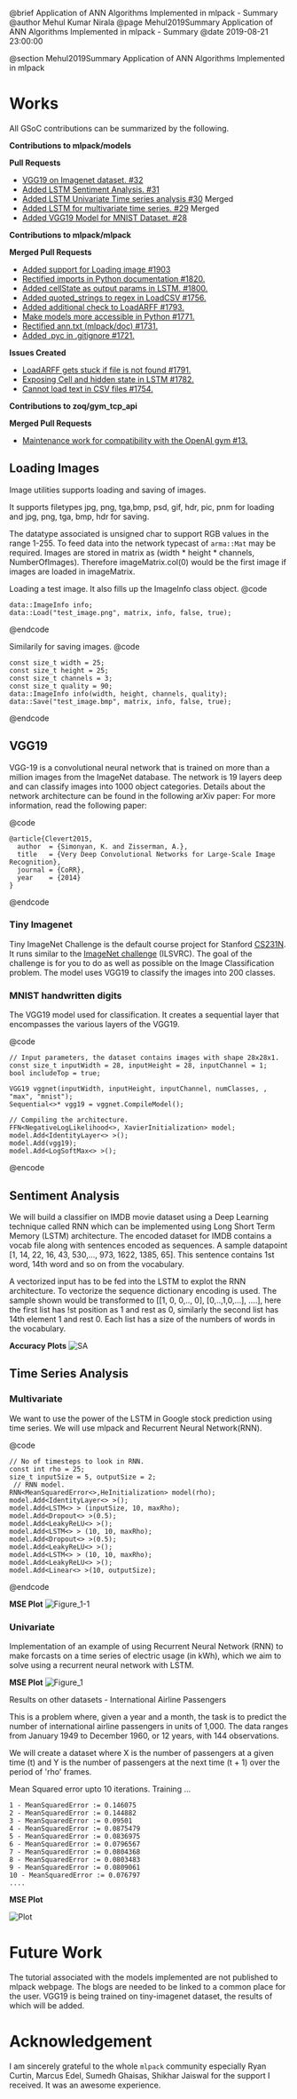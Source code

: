 @brief  Application of ANN Algorithms Implemented in mlpack - Summary
@author Mehul Kumar Nirala
@page  Mehul2019Summary Application of ANN Algorithms Implemented in mlpack - Summary
@date 2019-08-21 23:00:00

@section Mehul2019Summary Application of ANN Algorithms Implemented in mlpack

# Works

All GSoC contributions can be summarized by the following.

**Contributions to mlpack/models**

**Pull Requests**
* [VGG19 on Imagenet dataset. #32](https://github.com/mlpack/models/pull/32)
* [Added LSTM Sentiment Analysis. #31](https://github.com/mlpack/models/pull/31) 
* [Added LSTM Univariate Time series analysis #30](https://github.com/mlpack/models/pull/30) Merged
* [Added LSTM for multivariate time series. #29](https://github.com/mlpack/models/pull/29) Merged
* [Added VGG19 Model for MNIST Dataset. #28](https://github.com/mlpack/models/pull/28)

**Contributions to mlpack/mlpack**

**Merged Pull Requests**
* [Added support for Loading image #1903](https://github.com/mlpack/mlpack/pull/1903) 
* [Rectified imports in Python documentation #1820.](https://github.com/mlpack/mlpack/pull/1820) 
* [Added cellState as output params in LSTM. #1800.](https://github.com/mlpack/mlpack/pull/1800)
* [Added quoted_strings to regex in LoadCSV #1756.](https://github.com/mlpack/mlpack/pull/1756)
* [Added additional check to LoadARFF #1793.](https://github.com/mlpack/mlpack/pull/1793)
* [Make models more accessible in Python #1771.](https://github.com/mlpack/mlpack/pull/1771)
* [Rectified ann.txt (mlpack/doc) #1731.](https://github.com/mlpack/mlpack/pull/1731)
* [Added .pyc in .gitignore #1721.](https://github.com/mlpack/mlpack/pull/1721)

**Issues Created**
* [LoadARFF gets stuck if file is not found #1791.](https://github.com/mlpack/mlpack/issues/1791)
* [Exposing Cell and hidden state in LSTM #1782.](https://github.com/mlpack/mlpack/issues/1782)
* [Cannot load text in CSV files #1754.](https://github.com/mlpack/mlpack/issues/1754)

**Contributions to zoq/gym_tcp_api**

**Merged Pull Requests**
* [Maintenance work for compatibility with the OpenAI gym #13.](https://github.com/mlpack/mlpack/pull/1791)

## Loading Images
Image utilities supports loading and saving of images.

 It supports filetypes jpg, png, tga,bmp, psd, gif, hdr, pic, pnm for loading and jpg, png, tga, bmp, hdr for saving.

 The datatype associated is unsigned char to support RGB values in the range 1-255. To feed data into the network typecast of `arma::Mat` may be required. Images are stored in matrix as (width * height * channels, NumberOfImages). Therefore imageMatrix.col(0) would be the first image if images are loaded in imageMatrix.

Loading a test image. It also fills up the ImageInfo class object.
@code

    data::ImageInfo info;
    data::Load("test_image.png", matrix, info, false, true);

@endcode

Similarily for saving images.
@code

    const size_t width = 25;
    const size_t height = 25;
    const size_t channels = 3;
    const size_t quality = 90;
    data::ImageInfo info(width, height, channels, quality);
    data::Save("test_image.bmp", matrix, info, false, true);

@endcode

## VGG19
VGG-19 is a convolutional neural network that is trained on more than a
million images from the ImageNet database. The network is 19 layers
deep and can classify images into 1000 object categories. Details about
the network architecture can be found in the following arXiv paper:
For more information, read the following paper:

@code

    @article{Clevert2015,
      author  = {Simonyan, K. and Zisserman, A.},
      title   = {Very Deep Convolutional Networks for Large-Scale Image Recognition},
      journal = {CoRR},
      year    = {2014}
    }

@endcode
 
### Tiny Imagenet

Tiny ImageNet Challenge is the default course project for Stanford [CS231N](http://cs231n.stanford.edu/). It runs similar to the [ImageNet challenge](http://www.image-net.org/challenges/LSVRC/2014/) (ILSVRC). The goal of the challenge is for you to do as well as possible on the Image Classification problem.
The model uses VGG19 to classify the images into 200 classes.

### MNIST handwritten digits

The VGG19 model used for classification. It creates a sequential layer that encompasses the various layers of the VGG19.

@code

    // Input parameters, the dataset contains images with shape 28x28x1.
    const size_t inputWidth = 28, inputHeight = 28, inputChannel = 1;
    bool includeTop = true;

    VGG19 vggnet(inputWidth, inputHeight, inputChannel, numClasses, , "max", "mnist");
    Sequential<>* vgg19 = vggnet.CompileModel();

    // Compiling the architecture.
    FFN<NegativeLogLikelihood<>, XavierInitialization> model;
    model.Add<IdentityLayer<> >();
    model.Add(vgg19);
    model.Add<LogSoftMax<> >();

@encode

## Sentiment Analysis

We will build a classifier on IMDB movie dataset using a Deep Learning technique called RNN which can be implemented using Long Short Term Memory (LSTM) architecture.
The encoded dataset for IMDB contains a vocab file along with sentences encoded as sequences. A sample datapoint [1, 14, 22, 16, 43, 530,..., 973, 1622, 1385, 65]. This sentence contains 1st word, 14th word and so on from the vocabulary.

A vectorized input has to be fed into the LSTM to explot the RNN architecture. To vectorize the sequence dictionary encoding is used. The sample shown would be transformed to [[1, 0, 0,.., 0], [0,..,1,0,...], ....], here the first list has !st position as 1 and rest as 0, similarly the second list has 14th element 1 and rest 0. Each list has a size of the numbers of words in the vocabulary.

**Accuracy Plots**
![SA](https://user-images.githubusercontent.com/23444642/62192158-b7195a80-b392-11e9-819e-c7edc8c8a6dc.png)

## Time Series Analysis

### Multivariate
We want to use the power of the LSTM in Google stock prediction using time series. We will use mlpack and Recurrent Neural Network(RNN).

@code

    // No of timesteps to look in RNN.
    const int rho = 25;
    size_t inputSize = 5, outputSize = 2;
     // RNN model.
    RNN<MeanSquaredError<>,HeInitialization> model(rho);
    model.Add<IdentityLayer<> >();
    model.Add<LSTM<> > (inputSize, 10, maxRho);
    model.Add<Dropout<> >(0.5);
    model.Add<LeakyReLU<> >();
    model.Add<LSTM<> > (10, 10, maxRho);
    model.Add<Dropout<> >(0.5);
    model.Add<LeakyReLU<> >();
    model.Add<LSTM<> > (10, 10, maxRho);
    model.Add<LeakyReLU<> >();
    model.Add<Linear<> >(10, outputSize);

@endcode

**MSE Plot**
![Figure_1-1](https://user-images.githubusercontent.com/23444642/61946563-92069f80-afc0-11e9-9788-c396376a6aa8.png)

### Univariate

Implementation of an example of using Recurrent Neural Network (RNN) to make forcasts on a time series of electric usage (in kWh), which we aim to solve using a recurrent neural network with LSTM.

**MSE Plot**
![Figure_1](https://user-images.githubusercontent.com/23444642/62147853-17b68200-b316-11e9-84d5-1aa4dffaf796.png)

Results on other datasets - International Airline Passengers

This is a problem where, given a year and a month, the task is to predict the number of international airline passengers in units of 1,000. The data ranges from January 1949 to December 1960, or 12 years, with 144 observations.

We will create a dataset where X is the number of passengers at a given time (t) and Y is the number of passengers at the next time (t + 1) over the period of 'rho' frames.

Mean Squared error upto 10 iterations.
Training ...

    1 - MeanSquaredError := 0.146075
    2 - MeanSquaredError := 0.144882
    3 - MeanSquaredError := 0.09501
    4 - MeanSquaredError := 0.0875479
    5 - MeanSquaredError := 0.0836975
    6 - MeanSquaredError := 0.0796567
    7 - MeanSquaredError := 0.0804368
    8 - MeanSquaredError := 0.0803483
    9 - MeanSquaredError := 0.0809061
    10 - MeanSquaredError := 0.076797
    ....

**MSE Plot**

![Plot](https://user-images.githubusercontent.com/23444642/62627150-6e3f4400-b946-11e9-9a24-1542e564da42.png)

# Future Work
The tutorial associated with the models implemented are not published to mlpack webpage. The blogs are needed to be linked to a common place for the user. VGG19 is being trained on tiny-imagenet dataset, the results of which will be added.

# Acknowledgement
I am sincerely grateful to the whole `mlpack` community especially Ryan Curtin, Marcus Edel, Sumedh Ghaisas, Shikhar Jaiswal for the support I received. It was an awesome experience. 
